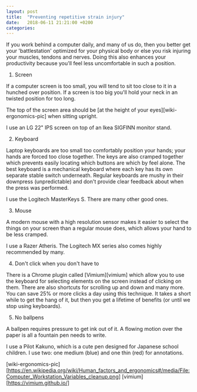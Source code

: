 ```yaml
---
layout: post
title:  "Preventing repetitive strain injury"
date:   2018-06-11 21:21:00 +0200
categories:
---
```

If you work behind a computer daily, and many of us do, then you better get your 'battlestation' optimized for your physical body or else you risk injuring your muscles, tendons and nerves. Doing this also enhances your productivity because you'll feel less uncomfortable in such a position.

1. Screen

If a computer screen is too small, you will tend to sit too close to it in a hunched over position. If a screen is too big you'll hold your neck in an twisted position for too long.

The top of the screen area should be [at the height of your eyes][wiki-ergonomics-pic] when sitting upright.

I use an LG 22" IPS screen on top of an Ikea SIGFINN monitor stand.

2. Keyboard

Laptop keyboards are too small too comfortably position your hands; your hands are forced too close together. The keys are also cramped together which prevents easily locating which buttons are which by feel alone. The best keyboard is a mechanical keyboard where each key has its own separate stable switch underneath. Regular keyboards are mushy in their downpress (unpredictable) and don't provide clear feedback about when the press was performed.

I use the Logitech MasterKeys S. There are many other good ones.

3. Mouse

A modern mouse with a high resolution sensor makes it easier to select the things on your screen than a regular mouse does, which allows your hand to be less cramped.

I use a Razer Atheris. The Logitech MX series also comes highly recommended by many.

4. Don't click when you don't have to

There is a Chrome plugin called [Vimium][vimium] which allow you to use the keyboard for selecting elements on the screen instead of clicking on them. There are also shortcuts for scrolling up and down and many more. You can save 25% or more clicks a day using this technique. It takes a short while to get the hang of it, but then you get a lifetime of benefits (or until we stop using keyboards).

5. No ballpens

A ballpen requires pressure to get ink out of it. A flowing motion over the paper is all a fountain pen needs to write.

I use a Pilot Kakuno, which is a cute pen designed for Japanese school children. I use two: one medium (blue) and one thin (red) for annotations.

[wiki-ergonomics-pic][https://en.wikipedia.org/wiki/Human_factors_and_ergonomics#/media/File:Computer_Workstation_Variables_cleanup.png]
[vimium][https://vimium.github.io/]
